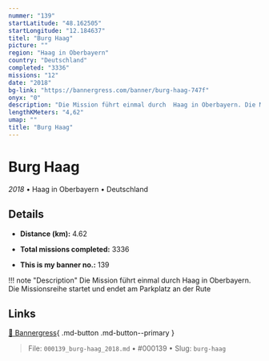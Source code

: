 ```yaml
---
nummer: "139"
startLatitude: "48.162505"
startLongitude: "12.184637"
titel: "Burg Haag"
picture: ""
region: "Haag in Oberbayern"
country: "Deutschland"
completed: "3336"
missions: "12"
date: "2018"
bg-link: "https://bannergress.com/banner/burg-haag-747f"
onyx: "0"
description: "Die Mission führt einmal durch  Haag in Oberbayern. Die Missionsreihe startet und endet am Parkplatz an der Rute"
lengthKMeters: "4,62"
umap: ""
title: "Burg Haag"
---
```

# Burg Haag

*2018* • Haag in Oberbayern • Deutschland



## Details
- **Distance (km):** 4.62

- **Total missions completed:** 3336
- **This is my banner no.:** 139


!!! note "Description"
    Die Mission führt einmal durch  Haag in Oberbayern. Die Missionsreihe startet und endet am Parkplatz an der Rute



## Links
[🔗 Bannergress](https://bannergress.com/banner/burg-haag-747f){ .md-button .md-button--primary }



> File: `000139_burg-haag_2018.md` • #000139 • Slug: `burg-haag`
